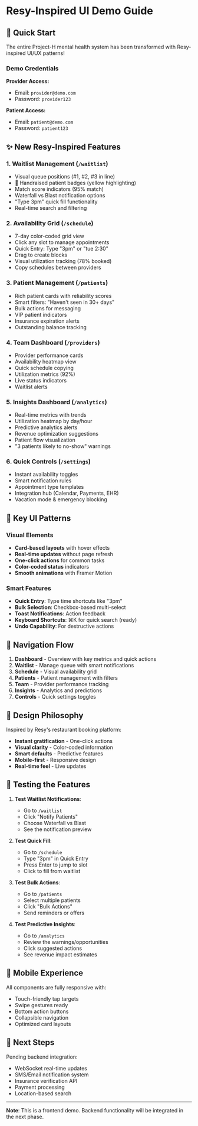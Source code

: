 # Resy-Inspired UI Demo Guide

## 🚀 Quick Start

The entire Project-H mental health system has been transformed with Resy-inspired UI/UX patterns!

### Demo Credentials

**Provider Access:**
- Email: `provider@demo.com`
- Password: `provider123`

**Patient Access:**
- Email: `patient@demo.com`
- Password: `patient123`

## ✨ New Resy-Inspired Features

### 1. **Waitlist Management** (`/waitlist`)
- Visual queue positions (#1, #2, #3 in line)
- 🤚 Handraised patient badges (yellow highlighting)
- Match score indicators (95% match)
- Waterfall vs Blast notification options
- "Type 3pm" quick fill functionality
- Real-time search and filtering

### 2. **Availability Grid** (`/schedule`)
- 7-day color-coded grid view
- Click any slot to manage appointments
- Quick Entry: Type "3pm" or "tue 2:30"
- Drag to create blocks
- Visual utilization tracking (78% booked)
- Copy schedules between providers

### 3. **Patient Management** (`/patients`)
- Rich patient cards with reliability scores
- Smart filters: "Haven't seen in 30+ days"
- Bulk actions for messaging
- VIP patient indicators
- Insurance expiration alerts
- Outstanding balance tracking

### 4. **Team Dashboard** (`/providers`)
- Provider performance cards
- Availability heatmap view
- Quick schedule copying
- Utilization metrics (92%)
- Live status indicators
- Waitlist alerts

### 5. **Insights Dashboard** (`/analytics`)
- Real-time metrics with trends
- Utilization heatmap by day/hour
- Predictive analytics alerts
- Revenue optimization suggestions
- Patient flow visualization
- "3 patients likely to no-show" warnings

### 6. **Quick Controls** (`/settings`)
- Instant availability toggles
- Smart notification rules
- Appointment type templates
- Integration hub (Calendar, Payments, EHR)
- Vacation mode & emergency blocking

## 🎯 Key UI Patterns

### Visual Elements
- **Card-based layouts** with hover effects
- **Real-time updates** without page refresh
- **One-click actions** for common tasks
- **Color-coded status** indicators
- **Smooth animations** with Framer Motion

### Smart Features
- **Quick Entry**: Type time shortcuts like "3pm"
- **Bulk Selection**: Checkbox-based multi-select
- **Toast Notifications**: Action feedback
- **Keyboard Shortcuts**: ⌘K for quick search (ready)
- **Undo Capability**: For destructive actions

## 🔄 Navigation Flow

1. **Dashboard** - Overview with key metrics and quick actions
2. **Waitlist** - Manage queue with smart notifications
3. **Schedule** - Visual availability grid
4. **Patients** - Patient management with filters
5. **Team** - Provider performance tracking
6. **Insights** - Analytics and predictions
7. **Controls** - Quick settings toggles

## 🎨 Design Philosophy

Inspired by Resy's restaurant booking platform:
- **Instant gratification** - One-click actions
- **Visual clarity** - Color-coded information
- **Smart defaults** - Predictive features
- **Mobile-first** - Responsive design
- **Real-time feel** - Live updates

## 🧪 Testing the Features

1. **Test Waitlist Notifications**:
   - Go to `/waitlist`
   - Click "Notify Patients"
   - Choose Waterfall vs Blast
   - See the notification preview

2. **Test Quick Fill**:
   - Go to `/schedule`
   - Type "3pm" in Quick Entry
   - Press Enter to jump to slot
   - Click to fill from waitlist

3. **Test Bulk Actions**:
   - Go to `/patients`
   - Select multiple patients
   - Click "Bulk Actions"
   - Send reminders or offers

4. **Test Predictive Insights**:
   - Go to `/analytics`
   - Review the warnings/opportunities
   - Click suggested actions
   - See revenue impact estimates

## 📱 Mobile Experience

All components are fully responsive with:
- Touch-friendly tap targets
- Swipe gestures ready
- Bottom action buttons
- Collapsible navigation
- Optimized card layouts

## 🚧 Next Steps

Pending backend integration:
- WebSocket real-time updates
- SMS/Email notification system
- Insurance verification API
- Payment processing
- Location-based search

---

**Note**: This is a frontend demo. Backend functionality will be integrated in the next phase.